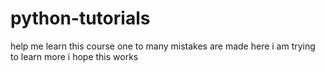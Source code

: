 # python-tutorials
help me learn this course
one to many mistakes are made here
i am trying to learn more 
i hope this works 

